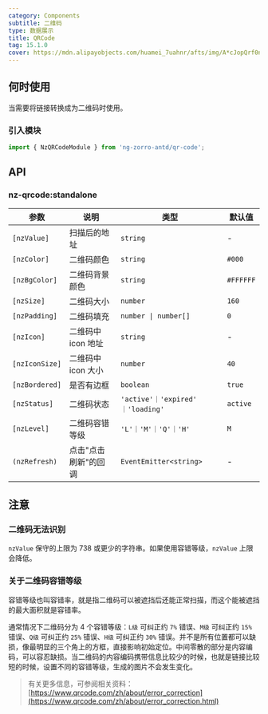 ```yaml
---
category: Components
subtitle: 二维码
type: 数据展示
title: QRCode
tag: 15.1.0
cover: https://mdn.alipayobjects.com/huamei_7uahnr/afts/img/A*cJopQrf0ncwAAAAAAAAAAAAADrJ8AQ/original
---
```


## 何时使用

当需要将链接转换成为二维码时使用。

### 引入模块

```ts
import { NzQRCodeModule } from 'ng-zorro-antd/qr-code';
```

## API

### nz-qrcode:standalone

| 参数             | 说明           | 类型                              | 默认值       |
|----------------|--------------|---------------------------------|-----------|
| `[nzValue]`    | 扫描后的地址       | `string`                        | -         |
| `[nzColor]`    | 二维码颜色        | `string`                        | `#000`    |
| `[nzBgColor]`  | 二维码背景颜色      | `string`                        | `#FFFFFF` |
| `[nzSize]`     | 二维码大小        | `number`                        | `160`     |
| `[nzPadding]`  | 二维码填充        | `number \| number[]`            | `0`       |
| `[nzIcon]`     | 二维码中 icon 地址 | `string`                        | -         |
| `[nzIconSize]` | 二维码中 icon 大小 | `number`                        | `40`      |
| `[nzBordered]` | 是否有边框        | `boolean`                       | `true`    |
| `[nzStatus]`   | 二维码状态        | `'active'｜'expired' ｜'loading'` | `active`  |
| `[nzLevel]`    | 二维码容错等级      | `'L'｜'M'｜'Q'｜'H'`               | `M`       |
| `(nzRefresh)`  | 点击"点击刷新"的回调  | `EventEmitter<string>`          | -         |

## 注意

### 二维码无法识别

`nzValue` 保守的上限为 738 或更少的字符串。如果使用容错等级，`nzValue` 上限会降低。

### 关于二维码容错等级

容错等级也叫容错率，就是指二维码可以被遮挡后还能正常扫描，而这个能被遮挡的最大面积就是容错率。

通常情况下二维码分为 4 个容错等级：`L级` 可纠正约 `7%` 错误、`M级` 可纠正约 `15%` 错误、`Q级` 可纠正约 `25%` 错误、`H级`
可纠正约 `30%`
错误。并不是所有位置都可以缺损，像最明显的三个角上的方框，直接影响初始定位。中间零散的部分是内容编码，可以容忍缺损。当二维码的内容编码携带信息比较少的时候，也就是链接比较短的时候，设置不同的容错等级，生成的图片不会发生变化。

> 有关更多信息，可参阅相关资料：[https://www.qrcode.com/zh/about/error_correction](https://www.qrcode.com/zh/about/error_correction.html)
